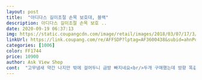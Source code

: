```yaml
---
layout: post 
title:  "아디다스 길이조절 손목 보호대, 블랙" 
description: 아디다스 길이조절 손목 보호 ..
date: 2020-09-19 06:37:13 
img: https://static.coupangcdn.com/image/retail/images/2018/03/07/17/3/6a350195-1ab5-423c-80ee-a2ef8646d251.jpg 
linkUrl: https://link.coupang.com/re/AFFSDP?lptag=AF3600438&subid=ahnPublicAsk&pageKey=69037255&itemId=230879796&vendorItemId=3563813293&traceid=V0-113-6025bd7b0eb61ba1 
categories: [1006] 
color: FF1744 
price: 10900 
author: Ask View Shop 
cont:  "고무냄새 약간 나지만 밖에 걸어두니 금방 빠지네요<br/>두개 구매했는데 방향 똑같습니다<br/>손목에 처음 감을때 닿는<br/>손목이 아파 덤벨이나 푸쉬업때 차니 확실히 지지되고 좋아요<br/>어느분이 오른쪽왼쪽 구분없는거라고 구분하는 분 보고 바보라는 말하신분이 있어 저도 그런가보다하고 구매했는데요 구분이 없다고 하신분이 오른쪽왼쪽 구분못하시는듯... <br/>아디다스 로고(마크)가 양손에서 각각바깥쪽으로 나와 마무리 되어 있어야 하는데 왼손목은 안쪽 에서 마감... <br/> 오른손목은 바깥쪽 에서 마감... <br/> 제건 오른쪽만 와서 이런습니다... <br/> 확인부탁드려요 그래도 상품에 착용감은 좋아요^^<br/>오른쪽 왼쪽 구분되는게 맞구요... <br/><br/>운동할때나 일할때 손목이 아파서 구매했는데 손목 근육을 잡아주는게  너므좋아요... <br/> 많이파세요!!!<br/>적당한 텐션으로 손목 잘 잡아주네요<br/>천 부분이 살에 짖눌려서 오래차면 조금 불편한거빼면 상당히 좋습니다<br/>" 
---
```

